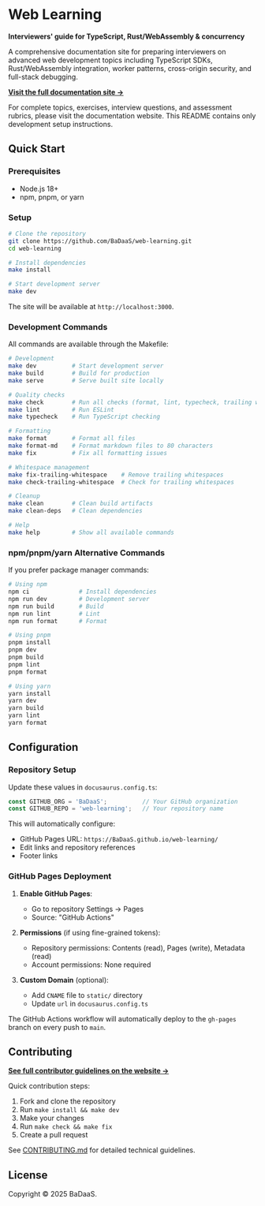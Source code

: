 # Web Learning

**Interviewers' guide for TypeScript, Rust/WebAssembly & concurrency**

A comprehensive documentation site for preparing interviewers on advanced web
development topics including TypeScript SDKs, Rust/WebAssembly integration, worker
patterns, cross-origin security, and full-stack debugging.

**[Visit the full documentation site →](https://BaDaaS.github.io/web-learning/)**

For complete topics, exercises, interview questions, and assessment rubrics,
please visit the documentation website. This README contains only development
setup instructions.

## Quick Start

### Prerequisites

- Node.js 18+
- npm, pnpm, or yarn

### Setup

```bash
# Clone the repository
git clone https://github.com/BaDaaS/web-learning.git
cd web-learning

# Install dependencies
make install

# Start development server
make dev
```

The site will be available at `http://localhost:3000`.

### Development Commands

All commands are available through the Makefile:

```bash
# Development
make dev          # Start development server
make build        # Build for production
make serve        # Serve built site locally

# Quality checks
make check        # Run all checks (format, lint, typecheck, trailing whitespace)
make lint         # Run ESLint
make typecheck    # Run TypeScript checking

# Formatting
make format       # Format all files
make format-md    # Format markdown files to 80 characters
make fix          # Fix all formatting issues

# Whitespace management
make fix-trailing-whitespace    # Remove trailing whitespaces
make check-trailing-whitespace  # Check for trailing whitespaces

# Cleanup
make clean        # Clean build artifacts
make clean-deps   # Clean dependencies

# Help
make help         # Show all available commands
```

### npm/pnpm/yarn Alternative Commands

If you prefer package manager commands:

```bash
# Using npm
npm ci              # Install dependencies
npm run dev         # Development server
npm run build       # Build
npm run lint        # Lint
npm run format      # Format

# Using pnpm
pnpm install
pnpm dev
pnpm build
pnpm lint
pnpm format

# Using yarn
yarn install
yarn dev
yarn build
yarn lint
yarn format
```

## Configuration

### Repository Setup

Update these values in `docusaurus.config.ts`:

```typescript
const GITHUB_ORG = 'BaDaaS';          // Your GitHub organization
const GITHUB_REPO = 'web-learning';   // Your repository name
```

This will automatically configure:
- GitHub Pages URL: `https://BaDaaS.github.io/web-learning/`
- Edit links and repository references
- Footer links

### GitHub Pages Deployment

1. **Enable GitHub Pages**:
   - Go to repository Settings → Pages
   - Source: "GitHub Actions"

2. **Permissions** (if using fine-grained tokens):
   - Repository permissions: Contents (read), Pages (write), Metadata (read)
   - Account permissions: None required

3. **Custom Domain** (optional):
   - Add `CNAME` file to `static/` directory
   - Update `url` in `docusaurus.config.ts`

The GitHub Actions workflow will automatically deploy to the `gh-pages` branch
on every push to `main`.

## Contributing

**[See full contributor guidelines on the website →](https://BaDaaS.github.io/web-learning/)**

Quick contribution steps:

1. Fork and clone the repository
2. Run `make install && make dev`
3. Make your changes
4. Run `make check && make fix`
5. Create a pull request

See [CONTRIBUTING.md](CONTRIBUTING.md) for detailed technical guidelines.

## License

Copyright © 2025 BaDaaS.
